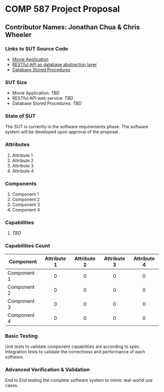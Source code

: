 # COMP 587 Project Proposal
## Contributor Names: Jonathan Chua & Chris Wheeler


### Links to SUT Source Code
- [Movie Application]()
- [RESTful API as database abstraction layer]()
- [Database Stored Procedures]()

### SUT Size
- Movie Application: *TBD*
- RESTful API web service: *TBD*
- Database Stored Procedures: *TBD*

### State of SUT
The SUT is currently in the software requirements phase. 
The software system will be developed upon approval of the proposal.

### Attributes
1. Attribute 1
2. Attribute 2
3. Attribute 3
4. Attribute 4

### Components
1. Component 1
2. Component 2
3. Component 3
4. Component 4 

### Capabilities
1. *TBD*

### Capabilities Count
| Component | Attribute 1 | Attribute 2 | Attribute 3 | Attribute 4 |
|-----------|:-----------:|:-----------:|:-----------:|:-----------:|
| Component 1 | 0 | 0 | 0 | 0 |
| Component 2 | 0 | 0 | 0 | 0 |
| Component 3 | 0 | 0 | 0 | 0 |
| Component 4 | 0 | 0 | 0 | 0 |

### Basic Testing
Unit tests to validate component capabilities are according to spec.
Integration tests to validate the correctness and performance of each software.

### Advanced Verification & Validation
End to End testing the complete software system to mimic real-world use cases.